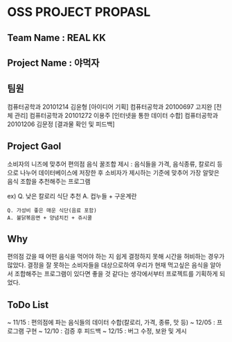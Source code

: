 # OSS PROJECT PROPASL
## Team Name : REAL KK
## Project Name : 야먹자


## 팀원 
컴퓨터공학과 20101214 김윤형 [아이디어 기획]
컴퓨터공학과 20100697 고지완 [전체 관리]
컴퓨터공학과 20101272 이용주 [인터넷을 통한 데이터 수합]
컴퓨터공학과 20101206 김문정 [결과물 확인 및 피드백]

## Project Gaol
소비자의 니즈에 맞추어 편의점 음식 꿀조합 제시
: 음식들을 가격, 음식종류, 칼로리 등으로 나누어 데이터베이스에 저장한 후 소비자가 제시하는 기준에 맞추어 가장 알맞은 음식 조합을 추천해주는 프로그램

ex) Q. 낮은 칼로리 식단 추천
    A. 컵누들 + 구운계란

    Q. 가성비 좋은 매운 식단(음료 포함)
    A. 불닭볶음면 + 양념치킨 + 쥬시쿨

## Why
편의점 갔을 때 어떤 음식을 먹어야 하는 지 쉽게 결정하지 못해 시간을 허비하는 경우가 많았다. 결정을 잘 못하는 소비자들을 대상으로하여 우리가 현재 먹고싶은 음식을 알아서 조합해주는 프로그램이 있다면 좋을 것 같다는 생각에서부터 프로젝트를 기획하게 되었다. 

## ToDo List
~ 11/15 : 편의점에 파는 음식들의 데이터 수합(칼로리, 가격, 종류, 맛 등)
~ 12/05 : 프로그램 구현
~ 12/10 : 검증 후 피드백
~ 12/15 : 버그 수정, 보완 및 게시